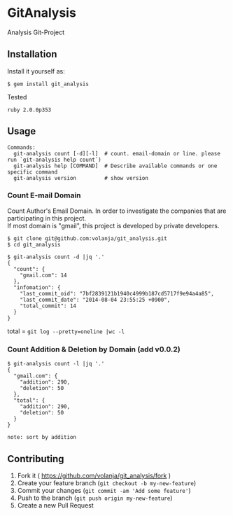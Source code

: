 # GitAnalysis

Analysis Git-Project

## Installation

Install it yourself as:

    $ gem install git_analysis


Tested
```
ruby 2.0.0p353
```

## Usage

```
Commands:
  git-analysis count [-d][-l]  # count. email-domain or line. please run `git-analysis help count`)
  git-analysis help [COMMAND]  # Describe available commands or one specific command
  git-analysis version         # show version
```

### Count E-mail Domain

Count Author's Email Domain. In order to investigate the companies that are participating in this project.  
If most domain is "gmail", this project is developed by private developers.  

```sample
$ git clone git@github.com:volanja/git_analysis.git
$ cd git_analysis

$ git-analysis count -d |jq '.'
{
  "count": {
    "gmail.com": 14
  },
  "infomation": {
    "last_commit_oid": "7bf2839121b1940c4999b187cd5717f9e94a4a85",
    "last_commit_date": "2014-08-04 23:55:25 +0900",
    "total_commit": 14
  }
}
```

total = `git log --pretty=oneline |wc -l`

### Count Addition & Deletion by Domain (add v0.0.2)
```
$ git-analysis count -l |jq '.'
{
  "gmail.com": {
    "addition": 290,
    "deletion": 50
  },
  "total": {
    "addition": 290,
    "deletion": 50
  }
}

note: sort by addition
```


## Contributing

1. Fork it ( https://github.com/volanja/git_analysis/fork )
2. Create your feature branch (`git checkout -b my-new-feature`)
3. Commit your changes (`git commit -am 'Add some feature'`)
4. Push to the branch (`git push origin my-new-feature`)
5. Create a new Pull Request
